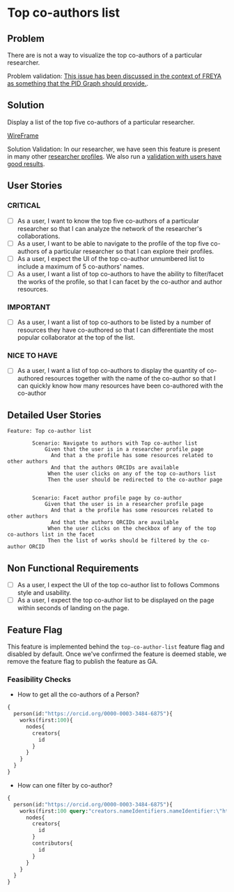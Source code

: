 # Top co-authors list

## Problem

There are is not a way to visualize the top co-authors of a particular researcher.

Problem validation: [This issue has been discussed in the context of FREYA as something that the PID Graph should provide.](https://github.com/datacite/freya/issues/26).

## Solution 

Display a list of the top five co-authors of a particular researcher.

 [WireFrame](https://www.figma.com/file/JZXYSUc6ZofDBlFmUzNHQG/PARSEC_new-features?node-id=0%3A1)

 Solution Validation: In our researcher, we have seen this feature is present in many other [researcher profiles](https://docs.google.com/document/d/1tQcBpUOi4kg1Gvluvc3dDvhGaVxi2CpmTxZG4U9W1Vw/edit). We also run a [validation with users have good results](https://docs.google.com/forms/d/1p3DnS796Se1IFE3rwx_f3VX7GQo1PCKpVTMbxsALR1U/edit).

## User Stories

### CRITICAL
- [ ] As a user, I want to know the top five co-authors of a particular researcher so that I can analyze the network of the researcher's collaborations.
- [ ] As a user, I want to be able to navigate to the profile of the top five co-authors of a particular researcher so that I can explore their profiles.
- [ ] As a user, I expect the UI of the top co-author unnumbered list to include a maximum of 5 co-authors' names.
- [ ] As a user, I want a list of top co-authors to have the ability to filter/facet the works of the profile, so that I can facet by the co-author and author resources.

### IMPORTANT
- [ ] As a user, I want a list of top co-authors to be listed by a number of resources they have co-authored so that I can differentiate the most popular collaborator at the top of the list.

### NICE TO HAVE
- [ ] As a user, I want a list of top co-authors to display the quantity of co-authored resources together with the name of the co-author so that I can quickly know how many resources have been co-authored with the co-author 

## Detailed User Stories

```cucumber
Feature: Top co-author list

        Scenario: Navigate to authors with Top co-author list
            Given that the user is in a researcher profile page
              And that a the profile has some resources related to other authors
              And that the authors ORCIDs are available
             When the user clicks on any of the top co-authors list
             Then the user should be redirected to the co-author page


        Scenario: Facet author profile page by co-author
            Given that the user is in a researcher profile page
              And that a the profile has some resources related to other authors
              And that the authors ORCIDs are available
             When the user clicks on the checkbox of any of the top co-authors list in the facet
             Then the list of works should be filtered by the co-author ORCID
```

## Non Functional Requirements

- [ ] As a user, I expect the UI of the top co-author list to follows Commons style and usability.
- [ ] As a user, I expect the top co-author list to be displayed on the page within seconds of landing on the page.
## Feature Flag

This feature is implemented behind the `top-co-author-list` feature flag and disabled by default.
Once we've confirmed the feature is deemed stable, we remove the feature flag to publish the feature as GA.

### Feasibility Checks

- How to get all the co-authors of a Person?

```graphql
{
  person(id:"https://orcid.org/0000-0003-3484-6875"){
    works(first:100){
      nodes{
        creators{
          id
        }
      }
    }
  }
}
```

- How can one filter by co-author?

```graphql
{
  person(id:"https://orcid.org/0000-0003-3484-6875"){
    works(first:100 query:"creators.nameIdentifiers.nameIdentifier:\"https://orcid.org/0000-0002-8099-7538\""){
      nodes{
        creators{
          id
        }
        contributors{
          id
        }
      }
    }
  }
}

```

